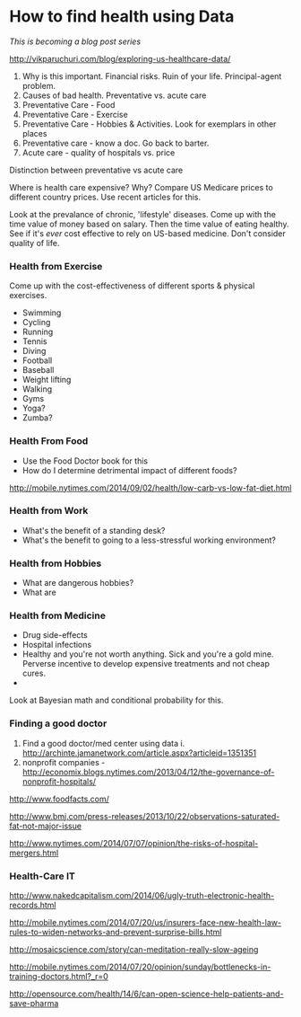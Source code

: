 # How to find health using Data
*This is becoming a blog post series*

http://vikparuchuri.com/blog/exploring-us-healthcare-data/

1. Why is this important. Financial risks. Ruin of your life. Principal-agent problem. 
2. Causes of bad health. Preventative vs. acute care
3. Preventative Care - Food
4. Preventative Care - Exercise
5. Preventative Care - Hobbies & Activities. Look for exemplars in other places
6. Preventative care - know a doc. Go back to barter.
7. Acute care - quality of hospitals vs. price

Distinction between preventative vs acute care

Where is health care expensive? Why?
Compare US Medicare prices to different country prices. Use recent articles for this.


Look at the prevalance of chronic, 'lifestyle' diseases. 
Come up with the time value of money based on salary. Then the time value of eating healthy.
See if it's *ever* cost effective to rely on US-based medicine. Don't consider quality of life.

### Health from Exercise

Come up with the cost-effectiveness of different sports & physical exercises.
* Swimming
* Cycling
* Running
* Tennis
* Diving
* Football
* Baseball
* Weight lifting
* Walking
* Gyms
* Yoga?
* Zumba?

### Health From Food
* Use the Food Doctor book for this
* How do I determine detrimental impact of different foods?

http://mobile.nytimes.com/2014/09/02/health/low-carb-vs-low-fat-diet.html

### Health from Work
* What's the benefit of a standing desk?
* What's the benefit to going to a less-stressful working environment?

### Health from Hobbies
* What are dangerous hobbies?
* What are


### Health from Medicine
* Drug side-effects
* Hospital infections
* Healthy and you're not worth anything. Sick and you're a gold mine. Perverse incentive to develop expensive treatments and not cheap cures.
* 

Look at Bayesian math and conditional probability for this.

### Finding a good doctor



1. Find a good doctor/med center using data
   i. http://archinte.jamanetwork.com/article.aspx?articleid=1351351 
2. nonprofit companies - http://economix.blogs.nytimes.com/2013/04/12/the-governance-of-nonprofit-hospitals/

http://www.foodfacts.com/

http://www.bmj.com/press-releases/2013/10/22/observations-saturated-fat-not-major-issue

http://www.nytimes.com/2014/07/07/opinion/the-risks-of-hospital-mergers.html


### Health-Care IT

http://www.nakedcapitalism.com/2014/06/ugly-truth-electronic-health-records.html

http://mobile.nytimes.com/2014/07/20/us/insurers-face-new-health-law-rules-to-widen-networks-and-prevent-surprise-bills.html

http://mosaicscience.com/story/can-meditation-really-slow-ageing

http://mobile.nytimes.com/2014/07/20/opinion/sunday/bottlenecks-in-training-doctors.html?_r=0

http://opensource.com/health/14/6/can-open-science-help-patients-and-save-pharma